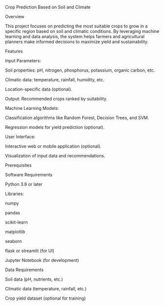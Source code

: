 Crop Prediction Based on Soil and Climate

Overview

This project focuses on predicting the most suitable crops to grow in a specific region based on soil and climatic conditions. By leveraging machine learning and data analysis, the system helps farmers and agricultural planners make informed decisions to maximize yield and sustainability.

Features

Input Parameters:

Soil properties: pH, nitrogen, phosphorus, potassium, organic carbon, etc.

Climatic data: temperature, rainfall, humidity, etc.

Location-specific data (optional).

Output: Recommended crops ranked by suitability.

Machine Learning Models:

Classification algorithms like Random Forest, Decision Trees, and SVM.

Regression models for yield prediction (optional).

User Interface:

Interactive web or mobile application (optional).

Visualization of input data and recommendations.

Prerequisites

Software Requirements

Python 3.8 or later

Libraries:

numpy

pandas

scikit-learn

matplotlib

seaborn

flask or streamlit (for UI)

Jupyter Notebook (for development)

Data Requirements

Soil data (pH, nutrients, etc.)

Climatic data (temperature, rainfall, etc.)

Crop yield dataset (optional for training)
